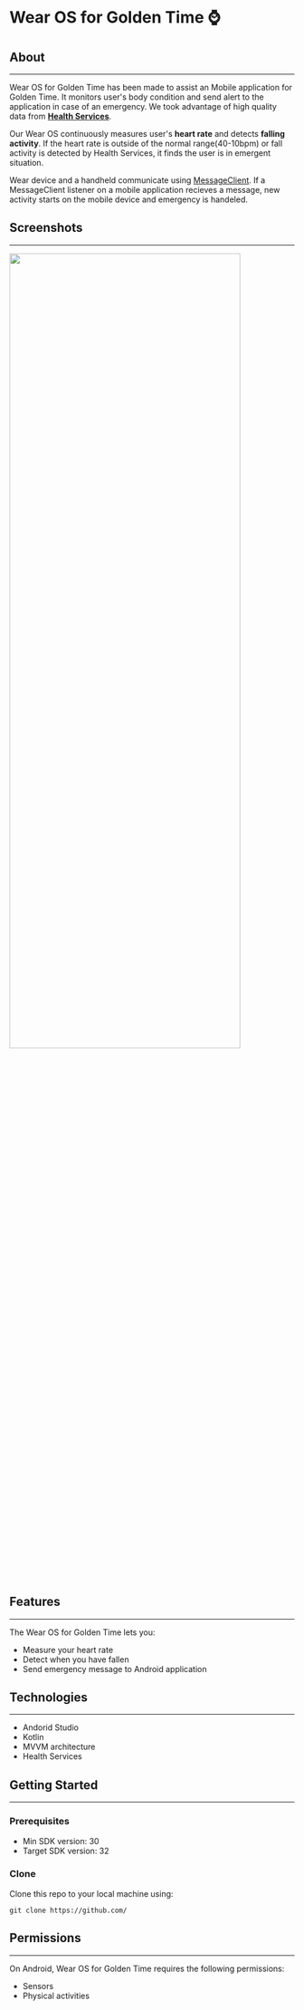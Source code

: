 # Wear OS for Golden Time ⌚
## About
---
Wear OS for Golden Time has been made to assist an Mobile application for Golden Time. It monitors user's body condition and send alert to the application in case of an emergency. We took advantage of high quality data from **[Health Services](https://developer.android.com/training/wearables/health-services)**.

Our Wear OS continuously measures user's **heart rate** and detects **falling activity**. If the heart rate is outside of the normal range(40-10bpm) or fall activity is detected by Health Services, it finds the user is in emergent situation. 

Wear device and a handheld communicate using [MessageClient](https://developer.android.com/training/wearables/data/messages). If a MessageClient listener on a mobile application recieves a message, new activity starts on the mobile device and emergency is handeled.

## Screenshots
---
<img src="https://velog.velcdn.com/images/bona-park/post/86a42ec2-247a-44fa-88c0-c53a315eef07/image.png" width="90%" height="60%">





## Features
---
The Wear OS for Golden Time lets you:
- Measure your heart rate
- Detect when you have fallen
- Send emergency message to Android application

## Technologies
---
- Andorid Studio
- Kotlin
- MVVM architecture
- Health Services



## Getting Started
---
### Prerequisites
- Min SDK version: 30
- Target SDK version: 32
### Clone
Clone this repo to your local machine using:

```
git clone https://github.com/ 
```
## Permissions
---
On Android, Wear OS for Golden Time requires the following permissions:
- Sensors
- Physical activities


